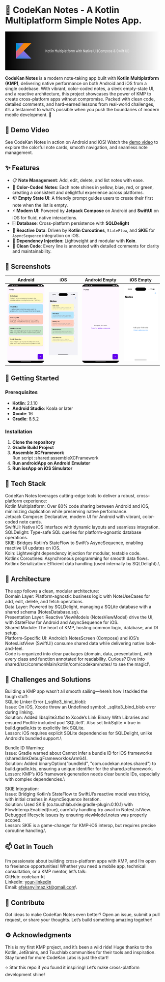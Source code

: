 # 📝 CodeKan Notes - A Kotlin Multiplatform Simple Notes App.

![Banner](screenshots/banner.png)

**CodeKan Notes** is a modern note-taking app built with **Kotlin Multiplatform (KMP)**, delivering native performance on both Android and iOS from a single codebase. With vibrant, color-coded notes, a sleek empty-state UI, and a reactive architecture, this project showcases the power of KMP to create cross-platform apps without compromise. Packed with clean code, detailed comments, and hard-earned lessons from real-world challenges, it’s a testament to what’s possible when you push the boundaries of modern mobile development. 🚀

## 🎥 Demo Video
See CodeKan Notes in action on Android and iOS! Watch the [demo video](screenshots/demo.mp4) to explore the colorful note cards, smooth navigation, and seamless note management.

## ✨ Features
- 📋 **Note Management**: Add, edit, delete, and list notes with ease.
- 🎨 **Color-Coded Notes**: Each note shines in yellow, blue, red, or green, creating a consistent and delightful experience across platforms.
- 📭 **Empty State UI**: A friendly prompt guides users to create their first note when the list is empty.
- ⚡ **Modern UI**: Powered by **Jetpack Compose** on Android and **SwiftUI** on iOS for fluid, native interactions.
- 🗄 **Database**: Cross-platform persistence with **SQLDelight**
- 🔄 **Reactive Data**: Driven by **Kotlin Coroutines**, `StateFlow`, and **SKIE** for `AsyncSequence` integration on iOS.
- 🧩 **Dependency Injection**: Lightweight and modular with **Koin**.
- 📝 **Clean Code**: Every line is annotated with detailed comments for clarity and maintainability.

## 📸 Screenshots
| Android | iOS | Android Empty | iOS Empty |
|---------|-----|---------------|-----------|
| ![Android](screenshots/android_notes.png) | ![iOS](screenshots/ios_notes.png) | ![Android Empty](screenshots/android_empty.png) | ![iOS Empty](screenshots/ios_empty.png) |

## 🚀 Getting Started

### Prerequisites
- **Kotlin**: 2.1.10
- **Android Studio**: Koala or later
- **Xcode**: 16
- **Gradle**: 8.5.2

### Installation
1. **Clone the repository**
2. **Gradle Build Project**
3. **Assemble XCFramework**\
   Run script :shared:assembleXCFramework
4. **Run androidApp on Android Emulator**
5. **Run iosApp on iOS Simulator**

## 🧰 Tech Stack
CodeKan Notes leverages cutting-edge tools to deliver a robust, cross-platform experience:\
Kotlin Multiplatform: Over 80% code sharing between Android and iOS, minimizing duplication while preserving native performance.\
Jetpack Compose: Declarative, modern UI for Android with vibrant, color-coded note cards.\
SwiftUI: Native iOS interface with dynamic layouts and seamless integration.\
SQLDelight: Type-safe SQL queries for platform-agnostic database operations.\
SKIE: Bridges Kotlin’s StateFlow to Swift’s AsyncSequence, enabling reactive UI updates on iOS.\
Koin: Lightweight dependency injection for modular, testable code.\
Kotlinx Coroutines: Asynchronous programming for smooth data flows.\
Kotlinx Serialization: Efficient data handling (used internally by SQLDelight).\

## 🧠 Architecture
The app follows a clean, modular architecture:\
Domain Layer: Platform-agnostic business logic with NoteUseCases for add, edit, delete, and fetch operations.\
Data Layer: Powered by SQLDelight, managing a SQLite database with a shared schema (NotesDatabase.sq).\
Presentation Layer: Reactive ViewModels (NotesViewModel) drive the UI, with StateFlow for Android and AsyncSequence for iOS.\
Shared Module: The heart of KMP, hosting common logic, database, and DI setup.\
Platform-Specific UI: Android’s NotesScreen (Compose) and iOS’s NotesListView (SwiftUI) consume shared data while delivering native look-and-feel.\
Code is organized into clear packages (domain, data, presentation), with every class and function annotated for readability. Curious? Dive into shared/src/commonMain/kotlin/com/codekan/notes/ to see the magic!\


## 🧱 Challenges and Solutions
Building a KMP app wasn’t all smooth sailing—here’s how I tackled the tough stuff:\
SQLite Linker Error (_sqlite3_bind_blob):\
Issue: On iOS, Xcode threw an Undefined symbol: _sqlite3_bind_blob error during linking.\
Solution: Added libsqlite3.tbd to Xcode’s Link Binary With Libraries and ensured Podfile included pod 'SQLite3'. Also set linkSqlite = true in build.gradle.kts to explicitly link SQLite.\
Lesson: iOS requires explicit SQLite dependencies for SQLDelight, unlike Android’s bundled support.\

Bundle ID Warning:\
Issue: Gradle warned about Cannot infer a bundle ID for iOS frameworks (shared:linkDebugFrameworkIosArm64).\
Solution: Added binaryOption("bundleId", "com.codekan.notes.shared") to build.gradle.kts, ensuring a unique identifier for the shared.xcframework.\
Lesson: KMP’s iOS framework generation needs clear bundle IDs, especially with complex dependencies.\

SKIE Integration:\
Issue: Bridging Kotlin’s StateFlow to SwiftUI’s reactive model was tricky, with initial crashes in AsyncSequence iteration.\
Solution: Used SKIE (co.touchlab.skie:gradle-plugin:0.10.1) with FlowInterop.Enabled(true), carefully handling try await in NotesListView. Debugged lifecycle issues by ensuring viewModel.notes was properly scoped.\
Lesson: SKIE is a game-changer for KMP-iOS interop, but requires precise coroutine handling.\

## 📫 Get in Touch
I’m passionate about building cross-platform apps with KMP, and I’m open to freelance opportunities! Whether you need a mobile app, technical consultation, or a KMP mentor, let’s talk:\
GitHub: codekan-kt\
LinkedIn: [your-linkedin](https://www.linkedin.com/in/efekanyilmaz/)\
Email: efekanyilmaz.kt@gmail.com\

## 🌈 Contribute
Got ideas to make CodeKan Notes even better? Open an issue, submit a pull request, or share your thoughts. Let’s build something amazing together!

## ⚙️ Acknowledgments
This is my first KMP project, and it’s been a wild ride! Huge thanks to the Kotlin, JetBrains, and Touchlab communities for their tools and inspiration. Stay tuned for more
CodeKan Labs is just the start! 

⭐ Star this repo if you found it inspiring! Let’s make cross-platform development shine!




   
